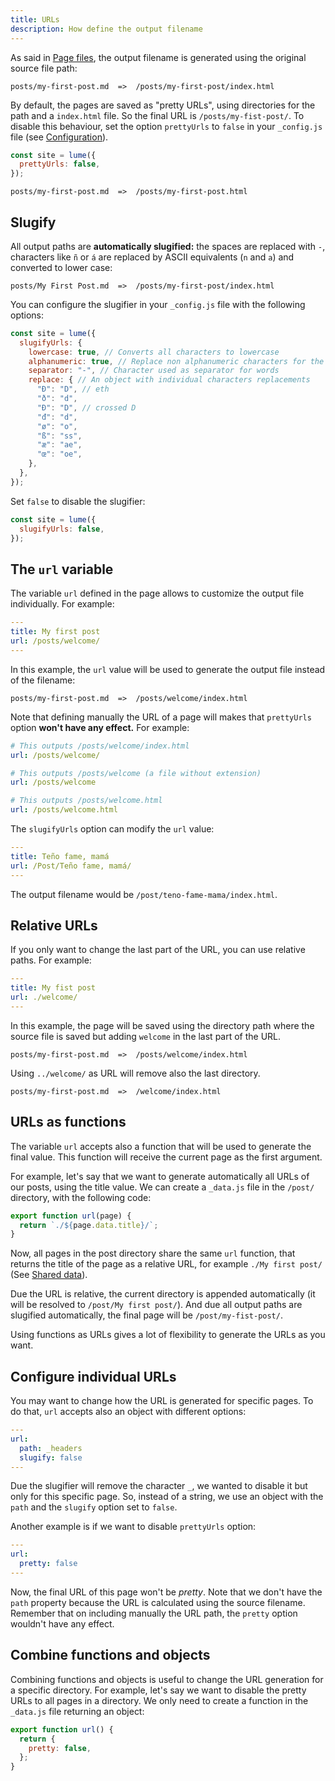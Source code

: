 ```yaml
---
title: URLs
description: How define the output filename
---
```


As said in [Page files](/creating-pages/page-files), the output filename is
generated using the original source file path:

```
posts/my-first-post.md  =>  /posts/my-first-post/index.html
```

By default, the pages are saved as "pretty URLs", using directories for the path
and a `index.html` file. So the final URL is `/posts/my-fist-post/`. To disable
this behaviour, set the option `prettyUrls` to `false` in your `_config.js` file
(see [Configuration](/getting-started/config-file/)).

```js
const site = lume({
  prettyUrls: false,
});
```

```
posts/my-first-post.md  =>  /posts/my-first-post.html
```

## Slugify

All output paths are **automatically slugified:** the spaces are replaced with
`-`, characters like `ñ` or `á` are replaced by ASCII equivalents (`n` and `a`)
and converted to lower case:

```
posts/My First Post.md  =>  /posts/my-first-post/index.html
```

You can configure the slugifier in your `_config.js` file with the following
options:

```js
const site = lume({
  slugifyUrls: {
    lowercase: true, // Converts all characters to lowercase
    alphanumeric: true, // Replace non alphanumeric characters for the equivalent. Example: ñ to n.
    separator: "-", // Character used as separator for words
    replace: { // An object with individual characters replacements
      "Ð": "D", // eth
      "ð": "d",
      "Đ": "D", // crossed D
      "đ": "d",
      "ø": "o",
      "ß": "ss",
      "æ": "ae",
      "œ": "oe",
    },
  },
});
```

Set `false` to disable the slugifier:

```js
const site = lume({
  slugifyUrls: false,
});
```

## The `url` variable

The variable `url` defined in the page allows to customize the output file
individually. For example:

```yml
---
title: My first post
url: /posts/welcome/
---
```

In this example, the `url` value will be used to generate the output file
instead of the filename:

```
posts/my-first-post.md  =>  /posts/welcome/index.html
```

Note that defining manually the URL of a page will makes that `prettyUrls`
option **won't have any effect.** For example:

```yml
# This outputs /posts/welcome/index.html
url: /posts/welcome/

# This outputs /posts/welcome (a file without extension)
url: /posts/welcome

# This outputs /posts/welcome.html
url: /posts/welcome.html
```

The `slugifyUrls` option can modify the `url` value:

```yml
---
title: Teño fame, mamá
url: /Post/Teño fame, mamá/
---
```

The output filename would be `/post/teno-fame-mama/index.html`.

## Relative URLs

If you only want to change the last part of the URL, you can use relative paths.
For example:

```yml
---
title: My fist post
url: ./welcome/
---
```

In this example, the page will be saved using the directory path where the
source file is saved but adding `welcome` in the last part of the URL.

```
posts/my-first-post.md  =>  /posts/welcome/index.html
```

Using `../welcome/` as URL will remove also the last directory.

```
posts/my-first-post.md  =>  /welcome/index.html
```

## URLs as functions

The variable `url` accepts also a function that will be used to generate the
final value. This function will receive the current page as the first argument.

For example, let's say that we want to generate automatically all URLs of our
posts, using the title value. We can create a `_data.js` file in the `/post/`
directory, with the following code:

```js
export function url(page) {
  return `./${page.data.title}/`;
}
```

Now, all pages in the post directory share the same `url` function, that returns
the title of the page as a relative URL, for example `./My first post/` (See
[Shared data](/creating-pages/shared-data/)).

Due the URL is relative, the current directory is appended automatically (it
will be resolved to `/post/My first post/`). And due all output paths are
slugified automatically, the final page will be `/post/my-fist-post/`.

Using functions as URLs gives a lot of flexibility to generate the URLs as you
want.

## Configure individual URLs

You may want to change how the URL is generated for specific pages. To do that,
`url` accepts also an object with different options:

```yml
---
url:
  path: _headers
  slugify: false
---
```

Due the slugifier will remove the character `_`, we wanted to disable it but
only for this specific page. So, instead of a string, we use an object with the
`path` and the `slugify` option set to `false`.

Another example is if we want to disable `prettyUrls` option:

```yml
---
url:
  pretty: false
---
```

Now, the final URL of this page won't be _pretty_. Note that we don't have the
`path` property because the URL is calculated using the source filename.
Remember that on including manually the URL path, the `pretty` option wouldn't
have any effect.

## Combine functions and objects

Combining functions and objects is useful to change the URL generation for a
specific directory. For example, let's say we want to disable the pretty URLs to
all pages in a directory. We only need to create a function in the `_data.js`
file returning an object:

```js
export function url() {
  return {
    pretty: false,
  };
}
```

